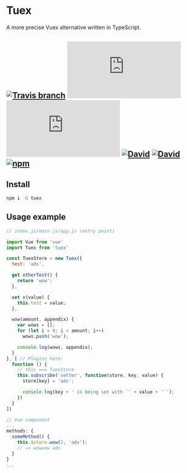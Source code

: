 # Tuex

A more precise Vuex alternative written in TypeScript.

## [![Travis branch](https://img.shields.io/travis/Raiondesu/Tuex/master.svg?style=flat-square)](https://travis-ci.org/Raiondesu/Tuex) ![size](https://badges.herokuapp.com/size/npm/tuex@latest/dist/index.js?style=flat-square) ![size](https://badges.herokuapp.com/size/npm/tuex@latest/dist/index.js?style=flat-square&gzip=true) [![David](https://img.shields.io/david/raiondesu/tuex.svg?style=flat-square)]() [![David](https://img.shields.io/david/dev/raiondesu/tuex.svg?style=flat-square)]() [![npm](https://img.shields.io/npm/dt/tuex.svg?style=flat-square)](http://npmjs.com/package/tuex)

## Install

```bash
npm i -D tuex
```

## Usage example

```js
// index.js/main.js/app.js (entry point)

import Vue from 'vue'
import Tuex from 'tuex'

const TuexStore = new Tuex({
  test: 'ads',

  get otherTest() {
    return 'wow';
  },

  set x(value) {
    this.test = value;
  },

  wow(amount, appendix) {
    var wows = [];
    for (let i = 0; i < amount; i++)
      wows.push('wow');

    console.log(wows, appendix);
  }
}, [ // Plugins here:
  function () {
    // this === TuexStore
    this.subscribe('setter', function(store, key, value) {
      store[key] = 'ads';

      console.log(key + ' is being set with `' + value + '`');
    })
  }
])
```

```js
// Vue component
...
methods: {
  someMethod() {
    this.$store.wow(2, 'ads');
    // => wowwow ads
  }
}
...
```
